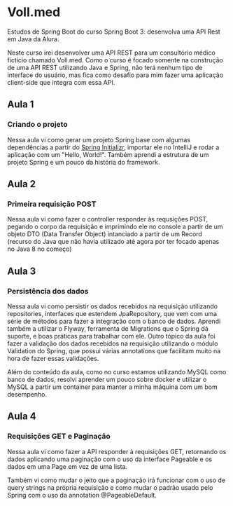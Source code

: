 # Voll.med

Estudos de Spring Boot do curso Spring Boot 3: desenvolva uma API Rest em Java da Alura.

Neste curso irei desenvolver uma API REST para um consultório médico fictício chamado Voll.med.
Como o curso é focado somente na construção de uma API REST utilizando Java e Spring, não terá nenhum tipo de interface do usuário, mas fica como desafio para mim fazer uma aplicação client-side que integra com essa API.

## Aula 1

### Criando o projeto

Nessa aula vi como gerar um projeto Spring base com algumas dependências a partir do [Spring Initializr](https://start.spring.io/), importar ele no IntelliJ e rodar a aplicação com um "Hello, World!". Também aprendi a estrutura de um projeto Spring e um pouco da história do framework.

## Aula 2

### Primeira requisição POST

Nessa aula vi como fazer o controller responder às requsições POST, pegando o corpo da requisição e imprimindo ele no console a partir de um objeto DTO (Data Transfer Object) intanciado a partir de um Record (recurso do Java que não havia utilizado até agora por ter focado apenas no Java 8 no começo)

## Aula 3

### Persistência dos dados

Nessa aula vi como persistir os dados recebidos na requisição utilizando repositories, interfaces que estendem JpaRepository, que vem com uma série de métodos para fazer a integração com o banco de dados. Aprendi também a utilizar o Flyway, ferramenta de Migrations que o Spring dá suporte, e boas práticas para trabalhar com ele.
Outro tópico da aula foi fazer a validação dos dados recebidos na requisição utilizando o módulo Validation do Spring, que possui várias annotations que facilitam muito na hora de fazer essas validações.

Além do conteúdo da aula, como no curso estamos utilizando MySQL como banco de dados, resolvi aprender um pouco sobre docker e utilizar o MySQL a partir um container para manter a minha máquina com um bom desempenho.

## Aula 4

### Requisições GET e Paginação

Nessa aula vi como fazer a API responder à requisições GET, retornando os dados aplicando uma paginação com o uso da interface Pageable e os dados em uma Page em vez de uma lista.

Também vi como mudar o jeito que a paginação irá funcionar com o uso de query strings na própria requisição e como mudar o padrão usado pelo Spring com o uso da annotation @PageableDefault.
